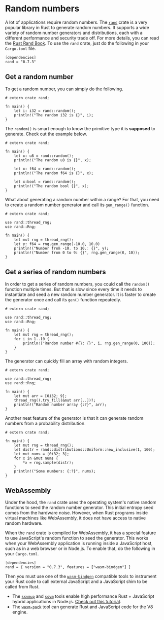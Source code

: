 # Random numbers

A lot of applications require random numbers. The [`rand`](https://crates.io/crates/rand) crate is a very popular library in Rust to generate random numbers. 
It supports a wide variety of random number generators and distributions, each with a different performance and security trade off. 
For more details, you can read the [Rust Rand Book](https://rust-random.github.io/book/intro.html).
To use the `rand` crate, just do the following in your `Cargo.toml` file.

```
[dependencies]
rand = "0.7.3"
```

## Get a random number

To get a random number, you can simply do the following.

```rust,editable
# extern crate rand;

fn main() {
    let i: i32 = rand::random();
    println!("The random i32 is {}", i);
}
```

The `random()` is smart enough to know the primitive type it is **supposed** to generate. Check out the example below.

```rust,editable
# extern crate rand;

fn main() {
    let x: u8 = rand::random();
    println!("The random u8 is {}", x);

    let x: f64 = rand::random();
    println!("The random f64 is {}", x);

    let x:bool = rand::random();
    println!("The random bool {}", x);
}
```

What about generating a random number within a range? For that, you need to
create a random number generator and call its `gen_range()` function.

```rust,editable
# extern crate rand;

use rand::thread_rng;
use rand::Rng;

fn main() {
    let mut rng = thread_rng();
    let y: f64 = rng.gen_range(-10.0, 10.0)
    println!("Number from -10. to 10.: {}", y);
    println!("Number from 0 to 9: {}", rng.gen_range(0, 10));
}
```

## Get a series of random numbers

In order to get a series of random numbers, you could call the `random()` function
multiple times. But that is slow since every time it needs to instantiate and seed
a new random number generator. It is faster to create the generator once and 
call its `gen()` function repeatedly.

```rust,editable
# extern crate rand;

use rand::thread_rng;
use rand::Rng;

fn main() {
    let mut rng = thread_rng();
    for i in 1..10 {
        println!("Random number #{}: {}", i, rng.gen_range(0, 100));
    }
}
```

The generator can quickly fill an array with random integers.

```rust,editable
# extern crate rand;

use rand::thread_rng;
use rand::Rng;

fn main() {
    let mut arr = [0i32; 9];
    thread_rng().try_fill(&mut arr[..])?;
    println!("Random number array {:?}", arr);
}
```

Another neat feature of the generator is that it can generate random numbers 
from a probability distribution.

```rust,editable
# extern crate rand;

fn main() {
    let mut rng = thread_rng();
    let distr = rand::distributions::Uniform::new_inclusive(1, 100);
    let mut nums = [0i32; 3];
    for x in &mut nums {
        *x = rng.sample(distr);
    }
    println!("Some numbers: {:?}", nums);
}
```

## WebAssembly

Under the hood, the `rand` crate uses the operating system's native random
functions to seed the random number generator. This initial entropy seed
comes from the hardware noise. However, when Rust programs inside virtual
machines like WebAssembly, it does not have access to native random hardware.

When the `rand` crate is compiled for WebAssembly, it has a special feature
to use JavaScript's random function to seed the generator. This works when
your WebAssembly application is running inside a JavaScript host, such as in
a web browser or in Node.js. To enable that, do the following in your `Cargo.toml`.

```
[dependencies]
rand = { version = "0.7.3", features = ["wasm-bindgen"] }
```

Then you must use one of the [`wasm-bindgen`](https://rustwasm.github.io/docs/wasm-bindgen/) compatible tools to instrument 
your Rust code to call external JavaScript and a JavaScript shim to be called 
from Rust.

- The [`ssvmup`](https://www.npmjs.com/package/ssvmup) and [`ssvm`](https://www.npmjs.com/package/ssvm) tools enable high performance Rust + JavaScript hybrid applications in Node.js. [Check out this tutorial](https://cloud.secondstate.io/server-side-webassembly/getting-started).
- The [`wasm-pack`](https://rustwasm.github.io/wasm-pack/) tool can generate Rust and JavaScript code for the V8 engine.



